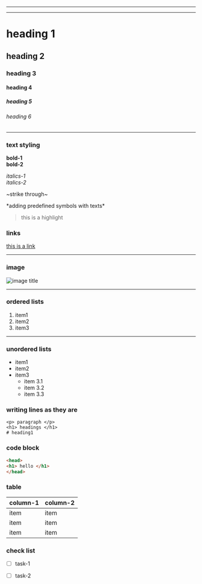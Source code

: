 <!--- This is a comment -->  
<!---Adding Horizontal Rule-->
<!--- using dashes-->
---
<!---using underscores(bold line)-->
___

<!--- headings -->
# heading 1
## heading 2
### heading 3
#### heading 4
##### heading 5
###### heading 6

---

### text styling

**bold-1** </br> 
__bold-2__ 

*italics-1* </br> 
_italics-2_

~strike through~

\*adding predefined symbols with texts\*

>this is a highlight

### links

[ this is a link ](https://www.google.com/?gws_rd=ssl "hover title")

<!--- [ display text ](the link "hover title") -->
---

### image
![ image title ](https://encrypted-tbn0.gstatic.com/images?q=tbn:ANd9GcSvVK5LpkndWLjDoRfwvTaSqBfjE1BzdvShDA&usqp=CAU)
<!---[ the title ](the link of the image)--> 

---

### ordered lists

1. item1
2. item2
3. item3 

---
### unordered lists

* item1
* item2
* item3
    * item 3.1 <!--- nested items -->
    * item 3.2 <!--- can be added -->
    * item 3.3 <!--- with four spaces -->

### writing lines as they are
`<p> paragraph </p>` </br>
`<h1> headings </h1>` </br>
`# heading1 `

### code block

<!--- ```language 
          .
          .         
         code 
          .
          .
       ```  
-->
```html
<head>
<h1> hello </h1>
</head>
```
### table

| column-1 | column-2 |
| -------- | -------- | 
|   item   |   item   |
|   item   |   item   |
|   item   |   item   |

### check list

<!--- * [<space>] task -->

* [ ] task-1
* [ ] task-2


